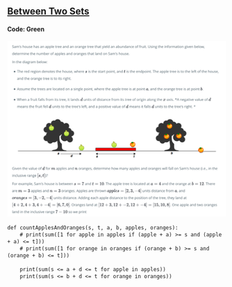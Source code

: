 ## [Between Two Sets](https://www.hackerrank.com/challenges/between-two-sets/problem)

#### Code: Green

![Alt text](Apples_and_Oranges.png?raw=true "Apples-and-Oranges")

```{Python}
def countApplesAndOranges(s, t, a, b, apples, oranges):
    # print(sum([1 for apple in apples if (apple + a) >= s and (apple + a) <= t]))
    # print(sum([1 for orange in oranges if (orange + b) >= s and (orange + b) <= t]))
    
    print(sum(s <= a + d <= t for apple in apples))
    print(sum(s <= b + d <= t for orange in oranges))
    
```
